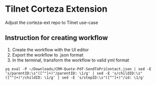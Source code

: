 # Tilnet Corteza Extension

Adjust the corteza-ext repo to Tilnet use-case

## Instruction for creating workflow

1. Create the workflow with the UI editor
2. Export the workflow to .json format
3. In the terminal, transform the workflow to valid yml format

``
yq eval -P ~/Downloads/CRM-Quote-Pdf-SendToPriContact.json | sed -E 's/parentID:\s"([^"]+)"/parentID: \1/g' | sed -E 's/childID:\s"([^"]+)"/childID: \1/g' | sed -E 's/stepID:\s"([^"]+)"/id: \1/g'
``